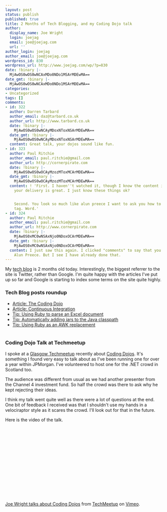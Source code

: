 ```yaml
---
layout: post
status: publish
published: true
title: 2 Months of Tech Blogging, and my Coding Dojo talk
author:
  display_name: Joe Wright
  login: joejag
  email: joe@joejag.com
  url: ''
author_login: joejag
author_email: joe@joejag.com
wordpress_id: 830
wordpress_url: http://www.joejag.com/wp/?p=830
date: !binary |-
  MjAwOS0wOS0wNCAxMDo0NDo1MSArMDEwMA==
date_gmt: !binary |-
  MjAwOS0wOS0wNCAxMDo0NDo1MSArMDEwMA==
categories:
- Uncategorized
tags: []
comments:
- id: 322
  author: Darren Tarbard
  author_email: daz@tarbard.co.uk
  author_url: http://www.tarbard.co.uk
  date: !binary |-
    MjAwOS0wOS0wNCAyMDoxNToxNSArMDEwMA==
  date_gmt: !binary |-
    MjAwOS0wOS0wNCAyMDoxNToxNSArMDEwMA==
  content: Great talk, your dojos sound like fun.
- id: 323
  author: Paul Ritchie
  author_email: paul.ritchie@gmail.com
  author_url: http://cornerpirate.com
  date: !binary |-
    MjAwOS0wOS0wOCAyMzozMToxMCArMDEwMA==
  date_gmt: !binary |-
    MjAwOS0wOS0wOCAyMzozMToxMCArMDEwMA==
  content: ! 'First. I haven''t watched it, though I know the content is perfect and
    your delivery is great. I just know these things ok?


    Second. You look so much like alun preece I want to ask you how to make a form
    tag. Word.'
- id: 324
  author: Paul Ritchie
  author_email: paul.ritchie@gmail.com
  author_url: http://www.cornerpirate.com
  date: !binary |-
    MjAwOS0xMC0wNSAxNjo0NDoxOCArMDEwMA==
  date_gmt: !binary |-
    MjAwOS0xMC0wNSAxNjo0NDoxOCArMDEwMA==
  content: I just saw this again. I clicked "comments" to say that you looked like
    Alun Preece. But I see I have already done that.
---
```

<p>My <a href="http://code.joejag.com">tech blog</a> is 2 months old today.  Interestingly, the biggest referrer to the site is Twitter, rather than Google.  I'm quite happy with the articles I've put up so far and Google is starting to index some terms on the site quite highly.</p>
<h3>Tech Blog posts roundup</h3></p>
<ul>
<li><a href="http://code.joejag.com/2009/the-coding-dojo/">Article: The Coding Dojo</a></li>
<li><a href="http://code.joejag.com/2009/continuous-integration/">Article: Continuous Integration</a></li>
<li><a href="http://code.joejag.com/2009/using-ruby-to-parse-an-excel-document/">Tip: Using Ruby to parse an Excel document</a></li>
<li><a href="http://code.joejag.com/2009/automatically-adding-jars-to-the-java-classpath/">Tip: Automatically adding jars to the Java classpath</a></li>
<li><a href="http://code.joejag.com/2009/using-ruby-as-an-awk-replacement/">Tip: Using Ruby as an AWK replacement</a></li><br />
</ul></p>
<h3>Coding Dojo Talk at Techmeetup</h3></p>
<p>I spoke at a <a href="http://techmeetup.co.uk/blog/2009/08/coding-dojos-meets-public-service/">Glasgow Techmeetup</a> recently about <a href="http://code.joejag.com/2009/the-coding-dojo/">Coding Dojos</a>.  It's something I found very easy to talk about as I've been running one for over a year within JPMorgan.  I've volunteered to host one for the .NET crowd in Scotland too.</p>
<p>The audience was different from usual as we had another presenter from the Channel 4 investment fund.  So half the crowd was there to ask why he kept rejecting their ideas.  </p>
<p>I think my talk went quite well as there were a lot of questions at the end.  One bit of feedback I received was that I shouldn't use my hands in a velociraptor style as it scares the crowd.  I'll look out for that in the future.</p>
<p>Here is the video of the talk.</p>
<p><object width="400" height="225"><param name="allowfullscreen" value="true" /><param name="allowscriptaccess" value="always" /><param name="movie" value="http://vimeo.com/moogaloop.swf?clip_id=5873014&amp;server=vimeo.com&amp;show_title=1&amp;show_byline=1&amp;show_portrait=0&amp;color=&amp;fullscreen=1" /><embed src="http://vimeo.com/moogaloop.swf?clip_id=5873014&amp;server=vimeo.com&amp;show_title=1&amp;show_byline=1&amp;show_portrait=0&amp;color=&amp;fullscreen=1" type="application/x-shockwave-flash" allowfullscreen="true" allowscriptaccess="always" width="400" height="225"></embed></object>
<p><a href="http://vimeo.com/5873014">Joe Wright talks about Coding Dojos</a> from <a href="http://vimeo.com/techmeetup">TechMeetup</a> on <a href="http://vimeo.com">Vimeo</a>.</p></p>
